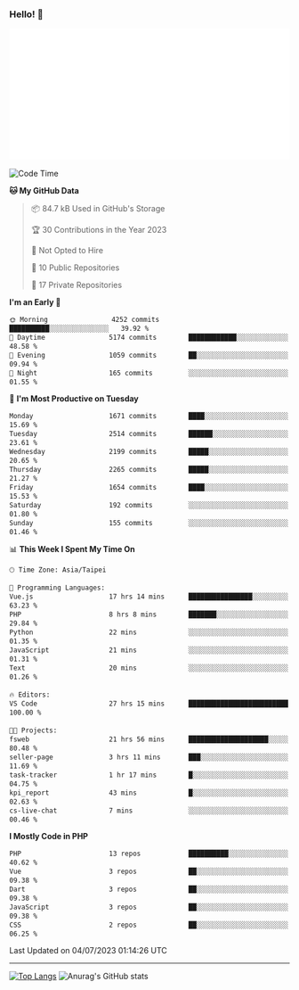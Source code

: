 ### Hello! 👋

![Metrics](/metrics.classic.svg)

<!--START_SECTION:waka-->
![Code Time](http://img.shields.io/badge/Code%20Time-367%20hrs%2038%20mins-blue)

**🐱 My GitHub Data** 

> 📦 84.7 kB Used in GitHub's Storage 
 > 
> 🏆 30 Contributions in the Year 2023
 > 
> 🚫 Not Opted to Hire
 > 
> 📜 10 Public Repositories 
 > 
> 🔑 17 Private Repositories 
 > 
**I'm an Early 🐤** 

```text
🌞 Morning                4252 commits        ██████████░░░░░░░░░░░░░░░   39.92 % 
🌆 Daytime                5174 commits        ████████████░░░░░░░░░░░░░   48.58 % 
🌃 Evening                1059 commits        ██░░░░░░░░░░░░░░░░░░░░░░░   09.94 % 
🌙 Night                  165 commits         ░░░░░░░░░░░░░░░░░░░░░░░░░   01.55 % 
```
📅 **I'm Most Productive on Tuesday** 

```text
Monday                   1671 commits        ████░░░░░░░░░░░░░░░░░░░░░   15.69 % 
Tuesday                  2514 commits        ██████░░░░░░░░░░░░░░░░░░░   23.61 % 
Wednesday                2199 commits        █████░░░░░░░░░░░░░░░░░░░░   20.65 % 
Thursday                 2265 commits        █████░░░░░░░░░░░░░░░░░░░░   21.27 % 
Friday                   1654 commits        ████░░░░░░░░░░░░░░░░░░░░░   15.53 % 
Saturday                 192 commits         ░░░░░░░░░░░░░░░░░░░░░░░░░   01.80 % 
Sunday                   155 commits         ░░░░░░░░░░░░░░░░░░░░░░░░░   01.46 % 
```


📊 **This Week I Spent My Time On** 

```text
🕑︎ Time Zone: Asia/Taipei

💬 Programming Languages: 
Vue.js                   17 hrs 14 mins      ████████████████░░░░░░░░░   63.23 % 
PHP                      8 hrs 8 mins        ███████░░░░░░░░░░░░░░░░░░   29.84 % 
Python                   22 mins             ░░░░░░░░░░░░░░░░░░░░░░░░░   01.35 % 
JavaScript               21 mins             ░░░░░░░░░░░░░░░░░░░░░░░░░   01.31 % 
Text                     20 mins             ░░░░░░░░░░░░░░░░░░░░░░░░░   01.26 % 

🔥 Editors: 
VS Code                  27 hrs 15 mins      █████████████████████████   100.00 % 

🐱‍💻 Projects: 
fsweb                    21 hrs 56 mins      ████████████████████░░░░░   80.48 % 
seller-page              3 hrs 11 mins       ███░░░░░░░░░░░░░░░░░░░░░░   11.69 % 
task-tracker             1 hr 17 mins        █░░░░░░░░░░░░░░░░░░░░░░░░   04.75 % 
kpi_report               43 mins             █░░░░░░░░░░░░░░░░░░░░░░░░   02.63 % 
cs-live-chat             7 mins              ░░░░░░░░░░░░░░░░░░░░░░░░░   00.46 % 
```

**I Mostly Code in PHP** 

```text
PHP                      13 repos            ██████████░░░░░░░░░░░░░░░   40.62 % 
Vue                      3 repos             ██░░░░░░░░░░░░░░░░░░░░░░░   09.38 % 
Dart                     3 repos             ██░░░░░░░░░░░░░░░░░░░░░░░   09.38 % 
JavaScript               3 repos             ██░░░░░░░░░░░░░░░░░░░░░░░   09.38 % 
CSS                      2 repos             ██░░░░░░░░░░░░░░░░░░░░░░░   06.25 % 
```




 Last Updated on 04/07/2023 01:14:26 UTC
<!--END_SECTION:waka-->

<hr>

<span style="display:inline-block">[![Top Langs](https://github-readme-stats.vercel.app/api/top-langs/?username=maureendadap&layout=compact&theme=transparent)](https://github.com/anuraghazra/github-readme-stats)</span>
<span style="display:inline-block">![Anurag's GitHub stats](https://github-readme-stats.vercel.app/api?username=maureendadap&show_icons=true&theme=transparent&count_private=true)</span>

<!--
**MaureenDadap/maureendadap** is a ✨ _special_ ✨ repository because its `README.md` (this file) appears on your GitHub profile.

Here are some ideas to get you started:

- 🔭 I’m currently working on ...
- 🌱 I’m currently learning ...
- 👯 I’m looking to collaborate on ...
- 🤔 I’m looking for help with ...
- 💬 Ask me about ...
- 📫 How to reach me: ...
- 😄 Pronouns: ...
- ⚡ Fun fact: ...
-->
